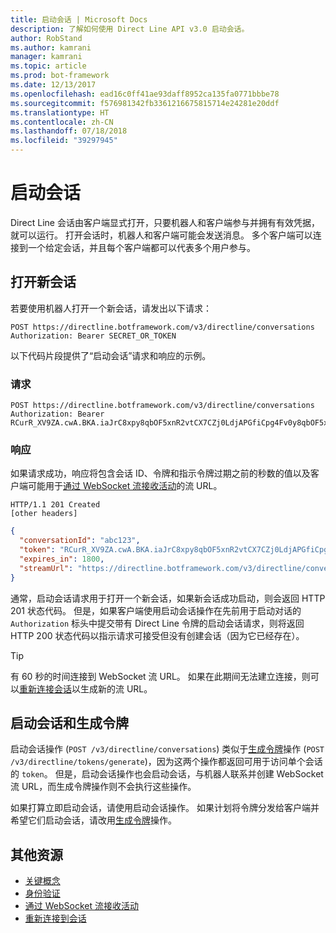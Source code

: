 ```yaml
---
title: 启动会话 | Microsoft Docs
description: 了解如何使用 Direct Line API v3.0 启动会话。
author: RobStand
ms.author: kamrani
manager: kamrani
ms.topic: article
ms.prod: bot-framework
ms.date: 12/13/2017
ms.openlocfilehash: ead16c0ff41ae93daff8952ca135fa0771bbbe78
ms.sourcegitcommit: f576981342fb3361216675815714e24281e20ddf
ms.translationtype: HT
ms.contentlocale: zh-CN
ms.lasthandoff: 07/18/2018
ms.locfileid: "39297945"
---
```

# <a name="start-a-conversation"></a>启动会话

Direct Line 会话由客户端显式打开，只要机器人和客户端参与并拥有有效凭据，就可以运行。 打开会话时，机器人和客户端可能会发送消息。 多个客户端可以连接到一个给定会话，并且每个客户端都可以代表多个用户参与。

## <a name="open-a-new-conversation"></a>打开新会话

若要使用机器人打开一个新会话，请发出以下请求：

```http
POST https://directline.botframework.com/v3/directline/conversations
Authorization: Bearer SECRET_OR_TOKEN
```

以下代码片段提供了“启动会话”请求和响应的示例。

### <a name="request"></a>请求

```http
POST https://directline.botframework.com/v3/directline/conversations
Authorization: Bearer RCurR_XV9ZA.cwA.BKA.iaJrC8xpy8qbOF5xnR2vtCX7CZj0LdjAPGfiCpg4Fv0y8qbOF5xPGfiCpg4Fv0y8qqbOF5x8qbOF5xn
```

### <a name="response"></a>响应

如果请求成功，响应将包含会话 ID、令牌和指示令牌过期之前的秒数的值以及客户端可能用于[通过 WebSocket 流接收活动](bot-framework-rest-direct-line-3-0-receive-activities.md#connect-via-websocket)的流 URL。

```http
HTTP/1.1 201 Created
[other headers]
```

```json
{
  "conversationId": "abc123",
  "token": "RCurR_XV9ZA.cwA.BKA.iaJrC8xpy8qbOF5xnR2vtCX7CZj0LdjAPGfiCpg4Fv0y8qbOF5xPGfiCpg4Fv0y8qqbOF5x8qbOF5xn",
  "expires_in": 1800,
  "streamUrl": "https://directline.botframework.com/v3/directline/conversations/abc123/stream?t=RCurR_XV9ZA.cwA..."
}
```

通常，启动会话请求用于打开一个新会话，如果新会话成功启动，则会返回 HTTP 201 状态代码。 但是，如果客户端使用启动会话操作在先前用于启动对话的 `Authorization` 标头中提交带有 Direct Line 令牌的启动会话请求，则将返回 HTTP 200 状态代码以指示请求可接受但没有创建会话（因为它已经存在）。

> [!TIP]
> 有 60 秒的时间连接到 WebSocket 流 URL。 如果在此期间无法建立连接，则可以[重新连接会话](bot-framework-rest-direct-line-3-0-reconnect-to-conversation.md)以生成新的流 URL。

## <a name="start-conversation-versus-generate-token"></a>启动会话和生成令牌

启动会话操作 (`POST /v3/directline/conversations`) 类似于[生成令牌](bot-framework-rest-direct-line-3-0-authentication.md#generate-token)操作 (`POST /v3/directline/tokens/generate`)，因为这两个操作都返回可用于访问单个会话的 `token`。 但是，启动会话操作也会启动会话，与机器人联系并创建 WebSocket 流 URL，而生成令牌操作则不会执行这些操作。 

如果打算立即启动会话，请使用启动会话操作。 如果计划将令牌分发给客户端并希望它们启动会话，请改用[生成令牌](bot-framework-rest-direct-line-3-0-authentication.md#generate-token)操作。 

## <a name="additional-resources"></a>其他资源

- [关键概念](bot-framework-rest-direct-line-3-0-concepts.md)
- [身份验证](bot-framework-rest-direct-line-3-0-authentication.md)
- [通过 WebSocket 流接收活动](bot-framework-rest-direct-line-3-0-receive-activities.md#connect-via-websocket)
- [重新连接到会话](bot-framework-rest-direct-line-3-0-reconnect-to-conversation.md)